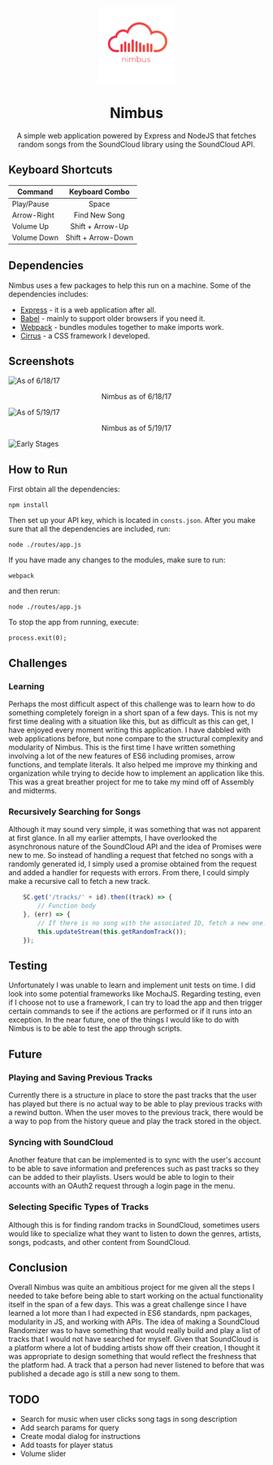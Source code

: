 <p align="center"><a href="https://nimbusmusic.herokuapp.com/" target="_blank"><img width="150" src="https://github.com/Spiderpig86/Nimbus/blob/master/nimbus.png"></a></p>
<h1 align="center">Nimbus</h1>
<p align="center">A simple web application powered by Express and NodeJS that fetches random songs from the SoundCloud library using the SoundCloud API.</p>

## Keyboard Shortcuts
| Command       | Keyboard Combo|
| ------------- |:-------------:|
| Play/Pause    | Space         |
| Arrow-Right   | Find New Song |
| Volume Up     | Shift + Arrow-Up |
| Volume Down   | Shift + Arrow-Down |

## Dependencies
Nimbus uses a few packages to help this run on a machine. Some of the dependencies includes:
* [Express](https://expressjs.com/) - it is a web application after all.
* [Babel](https://babeljs.io/) - mainly to support older browsers if you need it.
* [Webpack](https://webpack.github.io/) - bundles modules together to make imports work.
* [Cirrus](https://github.com/Spiderpig86/Cirrus) - a CSS framework I developed.

## Screenshots
![As of 6/18/17](http://i.imgur.com/b3K7bFX.png "Nimbus")
<p align="center">Nimbus as of 6/18/17</p>

![As of 5/19/17](http://i.imgur.com/SvuNuNA.png "Nimbus")
<p align="center">Nimbus as of 5/19/17</p>

![Early Stages](http://i.imgur.com/V95oIeC.png "Nimbus Player")

## How to Run
First obtain all the dependencies:
```
npm install
```
Then set up your API key, which is located in `consts.json`.
After you make sure that all the dependencies are included, run:
```
node ./routes/app.js
```
If you have made any changes to the modules, make sure to run:
```
webpack
```
and then rerun:
```
node ./routes/app.js
```
To stop the app from running, execute:
```
process.exit(0);
```

## Challenges

### Learning
Perhaps the most difficult aspect of this challenge was to learn how to do something completely foreign in a short span of a few days. This is not my first time dealing with a situation like this, but as difficult as this can get, I have enjoyed every moment writing this application. I have dabbled with web applications before, but none compare to the structural complexity and modularity of Nimbus. This is the first time I have written something involving a lot of the new features of ES6 including promises, arrow functions, and template literals. It also helped me improve my thinking and organization while trying to decide how to implement an application like this. This was a great breather project for me to take my mind off of Assembly and midterms.

### Recursively Searching for Songs
Although it may sound very simple, it was something that was not apparent at first glance. In all my earlier attempts, I have overlooked the asynchronous nature of the SoundCloud API and the idea of Promises were new to me. So instead of handling a request that fetched no songs with a randomly generated id, I simply used a promise obtained from the request and added a handler for requests with errors. From there, I could simply make a recursive call to fetch a new track.
```javascript
    SC.get('/tracks/' + id).then((track) => {
        // Function body
    }, (err) => {
        // If there is no song with the associated ID, fetch a new one.
        this.updateStream(this.getRandomTrack());
    });
```

## Testing
Unfortunately I was unable to learn and implement unit tests on time. I did look into some potential frameworks like MochaJS. Regarding testing, even if I choose not to use a framework, I can try to load the app and then trigger certain commands to see if the actions are performed or if it runs into an exception. In the near future, one of the things I would like to do with Nimbus is to be able to test the app through scripts.

## Future
### Playing and Saving Previous Tracks
Currently there is a structure in place to store the past tracks that the user has played but there is no actual way to be able to play previous tracks with a rewind button. When the user moves to the previous track, there would be a way to pop from the history queue and play the track stored in the object.

### Syncing with SoundCloud
Another feature that can be implemented is to sync with the user's account to be able to save information and preferences such as past tracks so they can be added to their playlists. Users would be able to login to their accounts with an OAuth2 request through a login page in the menu.

### Selecting Specific Types of Tracks
Although this is for finding random tracks in SoundCloud, sometimes users would like to specialize what they want to listen to down the genres, artists, songs, podcasts, and other content from SoundCloud. 

## Conclusion
Overall Nimbus was quite an ambitious project for me given all the steps I needed to take before being able to start working on the actual functionality itself in the span of a few days. This was a great challenge since I have learned a lot more than I had expected in ES6 standards, npm packages, modularity in JS, and working with APIs. The idea of making a SoundCloud Randomizer was to have something that would really build and play a list of tracks that I would not have searched for myself. Given that SoundCloud is a platform where a lot of budding artists show off their creation, I thought it was appropriate to design something that would reflect the freshness that the platform had. A track that a person had never listened to before that was published a decade ago is still a new song to them.

## TODO
* Search for music when user clicks song tags in song description
* Add search params for query
* Create modal dialog for instructions
* Add toasts for player status
* Volume slider